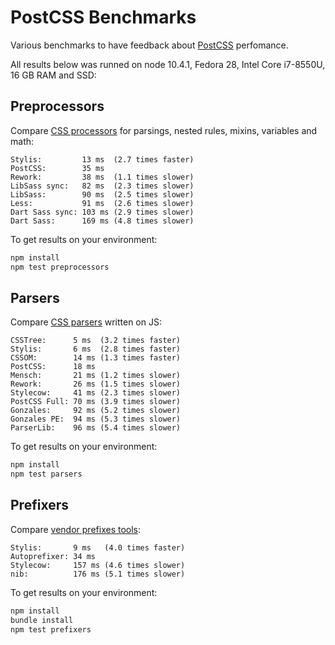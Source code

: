# PostCSS Benchmarks

Various benchmarks to have feedback about [PostCSS] perfomance.

All results below was runned on node 10.4.1, Fedora 28, Intel Core i7-8550U,
16 GB RAM and SSD:

[PostCSS]: https://github.com/postcss/postcss


## Preprocessors

Compare [CSS processors] for parsings, nested rules, mixins, variables and math:

```
Stylis:         13 ms  (2.7 times faster)
PostCSS:        35 ms
Rework:         38 ms  (1.1 times slower)
LibSass sync:   82 ms  (2.3 times slower)
LibSass:        90 ms  (2.5 times slower)
Less:           91 ms  (2.6 times slower)
Dart Sass sync: 103 ms (2.9 times slower)
Dart Sass:      169 ms (4.8 times slower)
```

To get results on your environment:

```sh
npm install
npm test preprocessors
```

[CSS processors]: https://github.com/postcss/benchmark/blob/master/preprocessors.js


## Parsers

Compare [CSS parsers] written on JS:

```
CSSTree:      5 ms  (3.2 times faster)
Stylis:       6 ms  (2.8 times faster)
CSSOM:        14 ms (1.3 times faster)
PostCSS:      18 ms
Mensch:       21 ms (1.2 times slower)
Rework:       26 ms (1.5 times slower)
Stylecow:     41 ms (2.3 times slower)
PostCSS Full: 70 ms (3.9 times slower)
Gonzales:     92 ms (5.2 times slower)
Gonzales PE:  94 ms (5.3 times slower)
ParserLib:    96 ms (5.4 times slower)
```

To get results on your environment:

```sh
npm install
npm test parsers
```

[CSS parsers]: https://github.com/postcss/benchmark/blob/master/parsers.js


## Prefixers

Compare [vendor prefixes tools]:

```
Stylis:       9 ms   (4.0 times faster)
Autoprefixer: 34 ms
Stylecow:     157 ms (4.6 times slower)
nib:          176 ms (5.1 times slower)
```

To get results on your environment:

```sh
npm install
bundle install
npm test prefixers
```

[vendor prefixes tools]: https://github.com/postcss/benchmark/blob/master/prefixers.js
